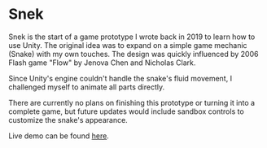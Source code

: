 # Snek
Snek is the start of a game prototype I wrote back in 2019 to learn how to use Unity.
The original idea was to expand on a simple game mechanic (Snake) with my own touches.
The design was quickly influenced by 2006 Flash game "Flow" by Jenova Chen and Nicholas Clark.

Since Unity's engine couldn't handle the snake's fluid movement, I challenged myself to animate all parts directly.

There are currently no plans on finishing this prototype or turning it into a complete game, but future updates would include sandbox controls to customize the snake's appearance.

Live demo can be found <a href="https://digzol.github.io/Snek/Build/">here</a>.
